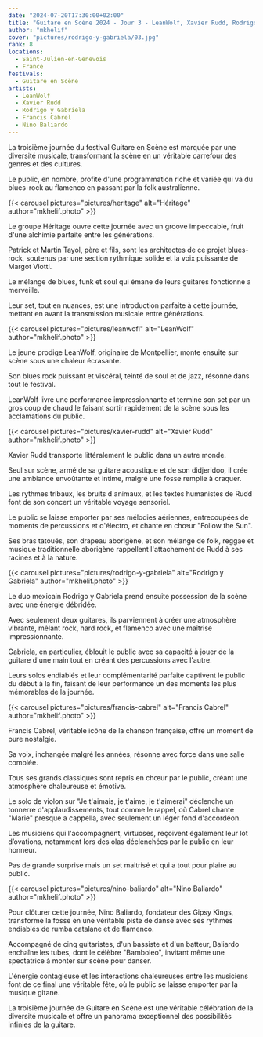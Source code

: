 ```yaml
---
date: "2024-07-20T17:30:00+02:00"
title: "Guitare en Scène 2024 - Jour 3 - LeanWolf, Xavier Rudd, Rodrigo y Gabriela, Francis Cabrel, Nino Baliardo"
author: "mkhelif"
cover: "pictures/rodrigo-y-gabriela/03.jpg"
rank: 8
locations:
  - Saint-Julien-en-Genevois
  - France
festivals:
  - Guitare en Scène
artists:
  - LeanWolf
  - Xavier Rudd
  - Rodrigo y Gabriela
  - Francis Cabrel
  - Nino Baliardo
---
```


La troisième journée du festival Guitare en Scène est marquée par une diversité musicale, transformant la scène en un
véritable carrefour des genres et des cultures.

Le public, en nombre, profite d'une programmation riche et variée qui va du blues-rock au flamenco en passant par la
folk australienne.


{{< carousel pictures="pictures/heritage" alt="Héritage" author="mkhelif.photo" >}}

Le groupe Héritage ouvre cette journée avec un groove impeccable, fruit d'une alchimie parfaite entre les générations.

Patrick et Martin Tayol, père et fils, sont les architectes de ce projet blues-rock, soutenus par une section rythmique
solide et la voix puissante de Margot Viotti.

Le mélange de blues, funk et soul qui émane de leurs guitares fonctionne a merveille.

Leur set, tout en nuances, est une introduction parfaite à cette journée, mettant en avant la transmission musicale
entre générations.


{{< carousel pictures="pictures/leanwofl" alt="LeanWolf" author="mkhelif.photo" >}}

Le jeune prodige LeanWolf, originaire de Montpellier, monte ensuite sur scène sous une chaleur écrasante.

Son blues rock puissant et viscéral, teinté de soul et de jazz, résonne dans tout le festival.

LeanWolf livre une performance impressionnante et termine son set par un gros coup de chaud le faisant sortir
rapidement de la scène sous les acclamations du public.


{{< carousel pictures="pictures/xavier-rudd" alt="Xavier Rudd" author="mkhelif.photo" >}}

Xavier Rudd transporte littéralement le public dans un autre monde.

Seul sur scène, armé de sa guitare acoustique et de son didjeridoo, il crée une ambiance envoûtante et intime, malgré
une fosse remplie à craquer.

Les rythmes tribaux, les bruits d'animaux, et les textes humanistes de Rudd font de son concert un véritable voyage
sensoriel.

Le public se laisse emporter par ses mélodies aériennes, entrecoupées de moments de percussions et d'électro, et chante
en chœur "Follow the Sun".

Ses bras tatoués, son drapeau aborigène, et son mélange de folk, reggae et musique traditionnelle aborigène rappellent
l'attachement de Rudd à ses racines et à la nature.


{{< carousel pictures="pictures/rodrigo-y-gabriela" alt="Rodrigo y Gabriela" author="mkhelif.photo" >}}

Le duo mexicain Rodrigo y Gabriela prend ensuite possession de la scène avec une énergie débridée.

Avec seulement deux guitares, ils parviennent à créer une atmosphère vibrante, mêlant rock, hard rock, et flamenco avec
une maîtrise impressionnante.

Gabriela, en particulier, éblouit le public avec sa capacité à jouer de la guitare d'une main tout en créant des
percussions avec l'autre.

Leurs solos endiablés et leur complémentarité parfaite captivent le public du début à la fin, faisant de leur
performance un des moments les plus mémorables de la journée.


{{< carousel pictures="pictures/francis-cabrel" alt="Francis Cabrel" author="mkhelif.photo" >}}

Francis Cabrel, véritable icône de la chanson française, offre un moment de pure nostalgie.

Sa voix, inchangée malgré les années, résonne avec force dans une salle comblée.

Tous ses grands classiques sont repris en chœur par le public, créant une atmosphère chaleureuse et émotive.

Le solo de violon sur "Je t'aimais, je t'aime, je t'aimerai" déclenche un tonnerre d'applaudissements, tout comme le
rappel, où Cabrel chante "Marie" presque a cappella, avec seulement un léger fond d'accordéon.

Les musiciens qui l'accompagnent, virtuoses, reçoivent également leur lot d’ovations, notamment lors des olas
déclenchées par le public en leur honneur.

Pas de grande surprise mais un set maitrisé et qui a tout pour plaire au public.


{{< carousel pictures="pictures/nino-baliardo" alt="Nino Baliardo" author="mkhelif.photo" >}}

Pour clôturer cette journée, Nino Baliardo, fondateur des Gipsy Kings, transforme la fosse en une véritable piste de
danse avec ses rythmes endiablés de rumba catalane et de flamenco.

Accompagné de cinq guitaristes, d'un bassiste et d'un batteur, Baliardo enchaîne les tubes, dont le célèbre "Bamboleo",
invitant même une spectatrice à monter sur scène pour danser.

L'énergie contagieuse et les interactions chaleureuses entre les musiciens font de ce final une véritable fête, où le
public se laisse emporter par la musique gitane.

La troisième journée de Guitare en Scène est une véritable célébration de la diversité musicale et offre un panorama
exceptionnel des possibilités infinies de la guitare.
